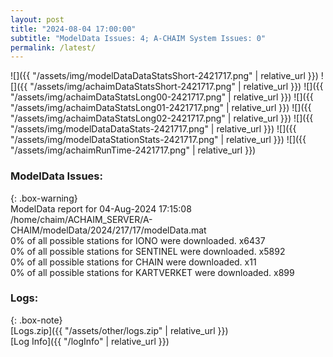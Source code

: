 ```yaml
---
layout: post
title: "2024-08-04 17:00:00"
subtitle: "ModelData Issues: 4; A-CHAIM System Issues: 0"
permalink: /latest/
---
```


![]({{ "/assets/img/modelDataDataStatsShort-2421717.png" | relative_url }})
![]({{ "/assets/img/achaimDataStatsShort-2421717.png" | relative_url }})
![]({{ "/assets/img/achaimDataStatsLong00-2421717.png" | relative_url }})
![]({{ "/assets/img/achaimDataStatsLong01-2421717.png" | relative_url }})
![]({{ "/assets/img/achaimDataStatsLong02-2421717.png" | relative_url }})
![]({{ "/assets/img/modelDataDataStats-2421717.png" | relative_url }})
![]({{ "/assets/img/modelDataStationStats-2421717.png" | relative_url }})
![]({{ "/assets/img/achaimRunTime-2421717.png" | relative_url }})


### ModelData Issues:  
  
{: .box-warning}  
 ModelData report for 04-Aug-2024 17:15:08   
 /home/chaim/ACHAIM_SERVER/A-CHAIM/modelData/2024/217/17/modelData.mat   
 0% of all possible stations for IONO were downloaded. x6437   
 0% of all possible stations for SENTINEL were downloaded. x5892   
 0% of all possible stations for CHAIN were downloaded. x11   
 0% of all possible stations for KARTVERKET were downloaded. x899   
  


### Logs:  
  
{: .box-note}  
[Logs.zip]({{ "/assets/other/logs.zip" | relative_url }})  
[Log Info]({{ "/logInfo" | relative_url }})  
